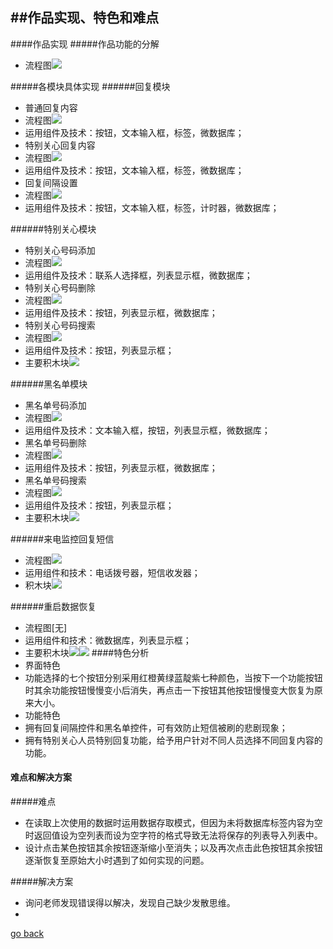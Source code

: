 ##作品实现、特色和难点
---
####作品实现
#####作品功能的分解
* 流程图![](cxgnfj.png)

#####各模块具体实现
######回复模块
 * 普通回复内容
  * 流程图![](pthf.png)
  * 运用组件及技术：按钮，文本输入框，标签，微数据库；
 * 特别关心回复内容
  * 流程图![](tbgxhf.png)
  * 运用组件及技术：按钮，文本输入框，标签，微数据库；
 * 回复间隔设置
  * 流程图![](hfjs.png)
  * 运用组件及技术：按钮，文本输入框，标签，计时器，微数据库；

######特别关心模块
 * 特别关心号码添加
  * 流程图![](tbgxtj.png)
  * 运用组件及技术：联系人选择框，列表显示框，微数据库；
 * 特别关心号码删除
  * 流程图![](tbgxsc.png)
  * 运用组件及技术：按钮，列表显示框，微数据库；
 * 特别关心号码搜索
  * 流程图![](tbgxss.png)
  * 运用组件及技术：按钮，列表显示框；
 * 主要积木块![](tbgx.png)

######黑名单模块
 * 黑名单号码添加
  * 流程图![](hmdtj.png)
  * 运用组件及技术：文本输入框，按钮，列表显示框，微数据库；
 * 黑名单号码删除
  * 流程图![](hmdsc.png)
  * 运用组件及技术：按钮，列表显示框，微数据库；
 * 黑名单号码搜索
  * 流程图![](hmdss.png)
  * 运用组件及技术：按钮，列表显示框；
 * 主要积木块![](hmd.png)

######来电监控回复短信
 * 流程图![](zzygn.png)
 * 运用组件和技术：电话拨号器，短信收发器；
 * 积木块![](zzygnjmk.png)

######重启数据恢复
 * 流程图[无]
 * 运用组件和技术：微数据库，列表显示框；
 * 主要积木块![](hhone.png)![](hhtow.png)
####特色分析
* 界面特色
 * 功能选择的七个按钮分别采用红橙黄绿蓝靛紫七种颜色，当按下一个功能按钮时其余功能按钮慢慢变小后消失，再点击一下按钮其他按钮慢慢变大恢复为原来大小。
* 功能特色
 * 拥有回复间隔控件和黑名单控件，可有效防止短信被刷的悲剧现象；
 * 拥有特别关心人员特别回复功能，给予用户针对不同人员选择不同回复内容的功能。

#### 难点和解决方案
#####难点
* 在读取上次使用的数据时运用数据存取模式，但因为未将数据库标签内容为空时返回值设为空列表而设为空字符的格式导致无法将保存的列表导入列表中。
* 设计点击某色按钮其余按钮逐渐缩小至消失；以及再次点击此色按钮其余按钮逐渐恢复至原始大小时遇到了如何实现的问题。

#####解决方案
* 询问老师发现错误得以解决，发现自己缺少发散思维。
* 

[go back](SUMMARY.md)